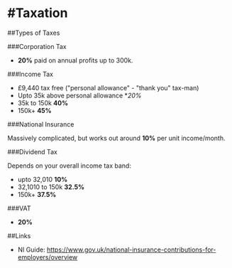 #Taxation
========

##Types of Taxes

###Corporation Tax

 - **20%** paid on annual profits up to 300k.

###Income Tax

 - £9,440 tax free ("personal allowance" - "thank you" tax-man)
 - Upto 35k above personal allowance **20%*
 - 35k to 150k **40%**
 - 150k+ **45%**

###National Insurance

Massively complicated, but works out around **10%** per unit income/month.

###Dividend Tax

Depends on your overall income tax band:

 - upto 32,010 **10%**
 - 32,1010 to 150k **32.5%**
 - 150k+ **37.5%**

###VAT

 - **20%**

##Links

 - NI Guide: https://www.gov.uk/national-insurance-contributions-for-employers/overview
